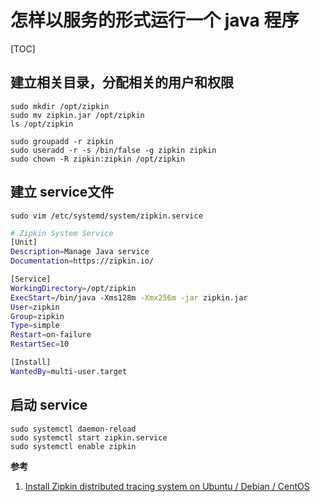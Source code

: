 # 怎样以服务的形式运行一个 java 程序

[TOC]



## 建立相关目录，分配相关的用户和权限

```shell
sudo mkdir /opt/zipkin
sudo mv zipkin.jar /opt/zipkin
ls /opt/zipkin

sudo groupadd -r zipkin
sudo useradd -r -s /bin/false -g zipkin zipkin
sudo chown -R zipkin:zipkin /opt/zipkin
```



## 建立 service文件

```shell
sudo vim /etc/systemd/system/zipkin.service
```

```bash
# Zipkin System Service
[Unit]
Description=Manage Java service
Documentation=https://zipkin.io/

[Service]
WorkingDirectory=/opt/zipkin
ExecStart=/bin/java -Xms128m -Xmx256m -jar zipkin.jar
User=zipkin
Group=zipkin
Type=simple
Restart=on-failure
RestartSec=10

[Install]
WantedBy=multi-user.target
```



## 启动 service

```shell
sudo systemctl daemon-reload
sudo systemctl start zipkin.service
sudo systemctl enable zipkin
```



**参考**

1. [Install Zipkin distributed tracing system on Ubuntu / Debian / CentOS](https://computingforgeeks.com/install-zipkin-distributed-tracing-system-on-ubuntu-debian-centos/)